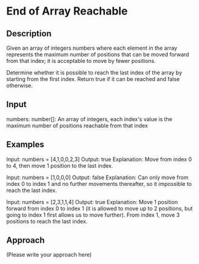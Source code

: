 # End of Array Reachable

## Description

Given an array of integers numbers where each element in the array represents the maximum number of positions that can be moved forward from that index; it is acceptable to move by fewer positions.

Determine whether it is possible to reach the last index of the array by starting from the first index. Return true if it can be reached and false otherwise.

## Input

numbers: number[]: An array of integers, each index's value is the maximum number of positions reachable from that index

## Examples

Input: numbers = [4,1,0,0,2,3]
Output: true
Explanation: Move from index 0 to 4, then move 1 position to the last index.

Input: numbers = [1,0,0,0]
Output: false
Explanation: Can only move from index 0 to index 1 and no further movements thereafter, so it impossible to reach the last index.

Input: numbers = [2,3,1,1,4]
Output: true
Explanation: Move 1 position forward from index 0 to index 1 (it is allowed to move up to 2 positions, but going to index 1 first allows us to move further). From index 1, move 3 positions to reach the last index.

## Approach

(Please write your approach here)
